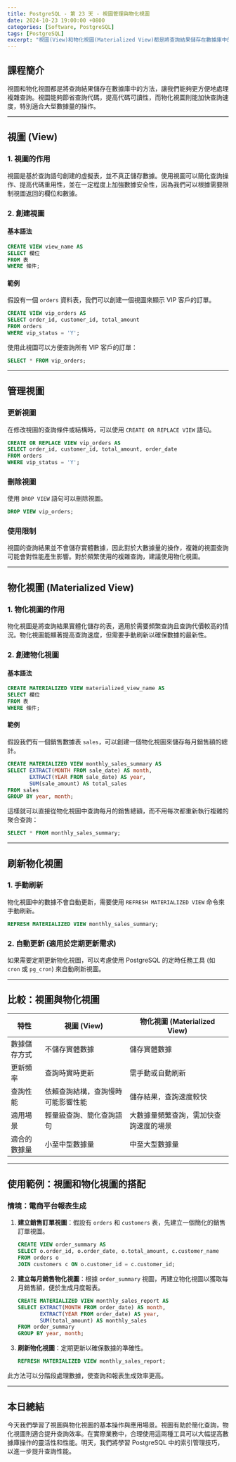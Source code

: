 ```yaml
---
title: PostgreSQL - 第 23 天 - 視圖管理與物化視圖
date: 2024-10-23 19:00:00 +0800
categories: [Software, PostgreSQL]
tags: [PostgreSQL] 
excerpt: "視圖(View)和物化視圖(Materialized View)都是將查詢結果儲存在數據庫中的方法，讓我們能夠更方便地處理複雜查詢。視圖能夠節省查詢代碼，提高代碼可讀性，而物化視圖則能加快查詢速度，特別適合大型數據量的操作。"
---
```


## 課程簡介
視圖和物化視圖都是將查詢結果儲存在數據庫中的方法，讓我們能夠更方便地處理複雜查詢。視圖能夠節省查詢代碼，提高代碼可讀性，而物化視圖則能加快查詢速度，特別適合大型數據量的操作。

---

## 視圖 (View)

### 1. 視圖的作用
視圖是基於查詢語句創建的虛擬表，並不真正儲存數據。使用視圖可以簡化查詢操作、提高代碼重用性，並在一定程度上加強數據安全性，因為我們可以根據需要限制視圖返回的欄位和數據。

### 2. 創建視圖

#### 基本語法

```sql
CREATE VIEW view_name AS
SELECT 欄位
FROM 表
WHERE 條件;
```

#### 範例

假設有一個 `orders` 資料表，我們可以創建一個視圖來顯示 VIP 客戶的訂單。

```sql
CREATE VIEW vip_orders AS
SELECT order_id, customer_id, total_amount
FROM orders
WHERE vip_status = 'Y';
```

使用此視圖可以方便查詢所有 VIP 客戶的訂單：

```sql
SELECT * FROM vip_orders;
```

---

## 管理視圖

### 更新視圖

在修改視圖的查詢條件或結構時，可以使用 `CREATE OR REPLACE VIEW` 語句。

```sql
CREATE OR REPLACE VIEW vip_orders AS
SELECT order_id, customer_id, total_amount, order_date
FROM orders
WHERE vip_status = 'Y';
```

### 刪除視圖

使用 `DROP VIEW` 語句可以刪除視圖。

```sql
DROP VIEW vip_orders;
```

### 使用限制

視圖的查詢結果並不會儲存實體數據，因此對於大數據量的操作，複雜的視圖查詢可能會對性能產生影響。對於頻繁使用的複雜查詢，建議使用物化視圖。

---

## 物化視圖 (Materialized View)

### 1. 物化視圖的作用
物化視圖是將查詢結果實體化儲存的表，適用於需要頻繁查詢且查詢代價較高的情況。物化視圖能顯著提高查詢速度，但需要手動刷新以確保數據的最新性。

### 2. 創建物化視圖

#### 基本語法

```sql
CREATE MATERIALIZED VIEW materialized_view_name AS
SELECT 欄位
FROM 表
WHERE 條件;
```

#### 範例

假設我們有一個銷售數據表 `sales`，可以創建一個物化視圖來儲存每月銷售額的總計。

```sql
CREATE MATERIALIZED VIEW monthly_sales_summary AS
SELECT EXTRACT(MONTH FROM sale_date) AS month,
       EXTRACT(YEAR FROM sale_date) AS year,
       SUM(sale_amount) AS total_sales
FROM sales
GROUP BY year, month;
```

這樣就可以直接從物化視圖中查詢每月的銷售總額，而不用每次都重新執行複雜的聚合查詢：

```sql
SELECT * FROM monthly_sales_summary;
```

---

## 刷新物化視圖

### 1. 手動刷新

物化視圖中的數據不會自動更新，需要使用 `REFRESH MATERIALIZED VIEW` 命令來手動刷新。

```sql
REFRESH MATERIALIZED VIEW monthly_sales_summary;
```

### 2. 自動更新 (適用於定期更新需求)

如果需要定期更新物化視圖，可以考慮使用 PostgreSQL 的定時任務工具 (如 `cron` 或 `pg_cron`) 來自動刷新視圖。

---

## 比較：視圖與物化視圖

| 特性            | 視圖 (View)                      | 物化視圖 (Materialized View)              |
|-----------------|---------------------------------|-------------------------------------------|
| 數據儲存方式     | 不儲存實體數據                    | 儲存實體數據                              |
| 更新頻率        | 查詢時實時更新                    | 需手動或自動刷新                          |
| 查詢性能        | 依賴查詢結構，查詢慢時可能影響性能 | 儲存結果，查詢速度較快                    |
| 適用場景        | 輕量級查詢、簡化查詢語句          | 大數據量頻繁查詢，需加快查詢速度的場景     |
| 適合的數據量    | 小至中型數據量                   | 中至大型數據量                            |

---

## 使用範例：視圖和物化視圖的搭配

### 情境：電商平台報表生成

1. **建立銷售訂單視圖**：假設有 `orders` 和 `customers` 表，先建立一個簡化的銷售訂單視圖。

    ```sql
    CREATE VIEW order_summary AS
    SELECT o.order_id, o.order_date, o.total_amount, c.customer_name
    FROM orders o
    JOIN customers c ON o.customer_id = c.customer_id;
    ```

2. **建立每月銷售物化視圖**：根據 `order_summary` 視圖，再建立物化視圖以獲取每月銷售額，便於生成月度報表。

    ```sql
    CREATE MATERIALIZED VIEW monthly_sales_report AS
    SELECT EXTRACT(MONTH FROM order_date) AS month,
           EXTRACT(YEAR FROM order_date) AS year,
           SUM(total_amount) AS monthly_sales
    FROM order_summary
    GROUP BY year, month;
    ```

3. **刷新物化視圖**：定期更新以確保數據的準確性。

    ```sql
    REFRESH MATERIALIZED VIEW monthly_sales_report;
    ```

此方法可以分階段處理數據，使查詢和報表生成效率更高。

---

## 本日總結
今天我們學習了視圖與物化視圖的基本操作與應用場景。視圖有助於簡化查詢，物化視圖則適合提升查詢效率。在實際業務中，合理使用這兩種工具可以大幅提高數據庫操作的靈活性和性能。明天，我們將學習 PostgreSQL 中的索引管理技巧，以進一步提升查詢性能。
